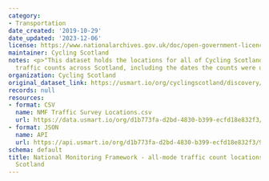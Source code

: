 ```yaml
---
category:
- Transportation
date_created: '2019-10-29'
date_updated: '2023-12-06'
license: https://www.nationalarchives.gov.uk/doc/open-government-licence/version/3/
maintainer: Cycling Scotland
notes: <p>"This dataset holds the locations for all of Cycling Scotland's all-mode
  traffic counts across Scotland, including the dates the counts were undertaken"</p>
organization: Cycling Scotland
original_dataset_link: https://usmart.io/org/cyclingscotland/discovery/discovery-view-detail/68ab155b-875f-43e7-9c4c-c954ad094dfc
records: null
resources:
- format: CSV
  name: NMF Traffic Survey Locations.csv
  url: https://data.usmart.io/org/d1b773fa-d2bd-4830-b399-ecfd18e832f3/resource?resourceGUID=33df271e-3c28-4dc1-86cb-51a55d5ee5d8
- format: JSON
  name: API
  url: https://api.usmart.io/org/d1b773fa-d2bd-4830-b399-ecfd18e832f3/9dab7bac-c9ca-4c4f-9daa-d2617b328017/4/urql
schema: default
title: National Monitoring Framework - all-mode traffic count locations - Cycling
  Scotland
---
```

